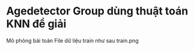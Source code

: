 # Agedetector Group dùng thuật toán KNN để giải
Mô phỏng bài toán 
File dữ liệu train như sau 
train.png
